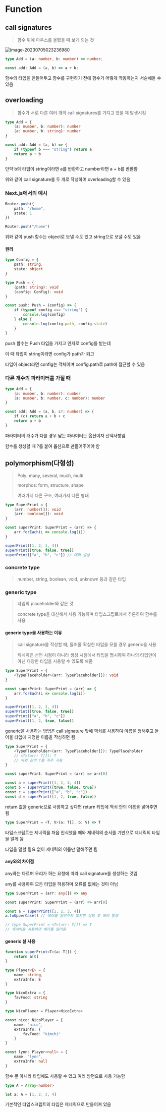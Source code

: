 # Function

## call signatures

> 함수 위에 마우스를 올렸을 때 보게 되는 것

![image-20230705023236980](2.함수.assets/image-20230705023236980.png)



```ts
type Add = (a: number, b: number) => number;

const add: Add = (a, b) => a + b;
```

함수의 타입을 만들어두고 함수를 구현하기 전에 함수가 어떻게 작동하는지 서술해둘 수 있음



## overloading

> 함수가 서로 다른 여러 개의 call signatures를 가지고 있을 때 발생시킴
>



```ts
type Add = {
    (a: number, b: number): number
    (a: number, b: string): number
}

const add: Add = (a, b) => {
    if (typeof b === "string") return a
    return a + b
}
```

만약 b의 타입이 string이라면 a를 반환하고 number라면 a + b를 반환함

위와 같이 call signature를 두 개로 작성하여 overloading할 수 있음



### Next.js에서의 예시

```ts
Router.push({
    path: "/home",
    state: 1
})

Router.push("/home")
```

위와 같이 push 함수는 object로 보낼 수도 있고 string으로 보낼 수도 있음



#### 원리

```ts
type Config = {
    path: string,
    state: object
}

type Push = {
    (path: string): void
    (config: Config): void
}

const push: Push = (config) => {
    if (typeof config === "string") {
        console.log(config)
    } else {
        console.log(config.path, config.state)
    }
}
```

push 함수는 Push 타입을 가지고 인자로 config를 받는데 

이 때 타입이 string이라면 config가 path가 되고

타입이 object라면 config는 객체이며 config.path로 path에 접근할 수 있음



### 다른 개수의 파라미터를 가질 때

```ts
type Add = {
    (a: number, b: number): number
    (a: number, b: number, c: number): number
}

const add: Add = (a, b, c?: number) => {
    if (c) return a + b + c
    return a + b
}
```

파라미터의 개수가 다를 경우 남는 파라미터는 옵션이자 선택사항임

함수를 생성할 때 ?를 붙여 옵션으로 만들어주어야 함



## polymorphism(다형성)

> Poly: many, several, much, multi
>
> morphos: form, structure, shape
>
> 여러가지 다른 구조, 여러가지 다른 형태



```ts
type SuperPrint = {
    (arr: number[]): void
    (arr: boolean[]): void
}

const superPrint: SuperPrint = (arr) => {
    arr.forEach(i => console.log(i))
}

superPrint([1, 2, 3, 4])
superPrint([true, false, true])
superPrint(["a", "b", "c"]) // 에러 발생
```



### concrete type

> number, string, boolean, void, unknown 등과 같은 타입



### generic type

> 타입의 placeholder와 같은 것
>
> concrete type을 대신해서 사용 가능하며 타입스크립트에서 추론하여 함수를 사용



#### generic type을 사용하는 이유

> call signature를 작성할 때, 들어올 확실한 타입을 모를 경우 generic을 사용
>
> 제네릭은 선언 시점이 아니라 생성 시점에서 타입을 명시하여 하나의 타입만이 아닌 다양한 타입을 사용할 수 있도록 해줌



```ts
type SuperPrint = {
    <TypePlaceholder>(arr: TypePlaceholder[]): void
}

const superPrint: SuperPrint = (arr) => {
    arr.forEach(i => console.log(i))
}

superPrint([1, 2, 3, 4])
superPrint([true, false, true])
superPrint(["a", "b", "c"])
superPrint([1, 2, true, false])
```

generic을 사용하는 방법은 call signature 앞에 꺽쇠를 사용하여 이름을 정해주고 들어올 타입에 지정한 이름을 작성하면 됨



```ts
type SuperPrint = {
    <TypePlaceholder>(arr: TypePlaceholder[]): TypePlaceholder
    // <T>(arr: T[]): T
    // 위와 같이 T를 자주 사용
}

const superPrint: SuperPrint = (arr) => arr[0]

const a = superPrint([1, 2, 3, 4])
const b = superPrint([true, false, true])
const c = superPrint(["a", "b", "c"])
const d = superPrint([1, 2, true, false])
```

return 값을 generic으로 사용하고 싶다면 return 타입에 꺽쇠 안의 이름을 넣어주면 됨



```ts
type SuperPrint = <T, V>(a: T[], b: V) => T
```

타입스크립트는 제네릭을 처음 인식했을 때와 제네릭의 순서를 기반으로 제네릭의 타입을 알게 됨

타입을 말할 필요 없이 제네릭의 이름만 말해주면 됨



#### any와의 차이점

any와는 다르며 우리가 하는 요청에 따라 call signature를 생성하는 것임

any를 사용하여 모든 타입을 허용하며 오류를 없애는 것이 아님

```ts
type SuperPrint = (arr: any[]) => any

const superPrint: SuperPrint = (arr) => arr[0]

const a = superPrint([1, 2, 3, 4])
a.toUpperCase() // 에러를 알려주지 않지만 실행 후 에러 발생

// type SuperPrint = <T>(arr: T[]) => T
// 제네릭을 사용하면 에러를 알려줌
```



#### generic 실 사용

```ts
function superPrint<T>(a: T[]) {
    return a[0]
}
```



```ts
type Player<E> = {
    name: string,
    extraInfo: E
}

type NicoExtra = {
    favFood: string
}

type NicoPlayer = Player<NicoExtra>

const nico: NicoPlayer = {
    name: "nico",
    extraInfo: {
        favFood: "kimchi"
    }
}

const lynn: Player<null> = {
    name: "lynn",
    extraInfo: null
}
```

함수 뿐 아니라 타입에도 사용할 수 있고 여러 방면으로 사용 가능함



```ts
type A = Array<number>

let a: A = [1, 2, 3, 4]
```

기본적인 타입스크립트의 타입은 제네릭으로 만들어져 있음

